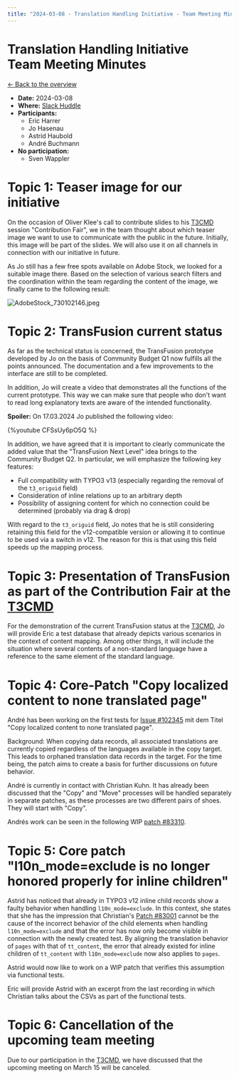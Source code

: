 ```yaml
---
title: "2024-03-08 - Translation Handling Initiative - Team Meeting Minutes"
---
```

# Translation Handling Initiative<br>Team Meeting Minutes

[← Back to the overview](https://notes.typo3.org/s/f3ae8fZSD)

- **Date:** 2024-03-08<br>
- **Where:** [Slack Huddle](https://app.slack.com/huddle/T024TUMLZ/C05D7UF1L8M)
- **Participants:**
  - Eric Harrer
  - Jo Hasenau
  - Astrid Haubold
  - André Buchmann
- **No participation:**
  - Sven Wappler

# Topic 1: Teaser image for our initiative

On the occasion of Oliver Klee's call to contribute slides to his [T3CMD](https://typo3-camp-mitteldeutschland.de/) session "Contribution Fair", we in the team thought about which teaser image we want to use to communicate with the public in the future. Initially, this image will be part of the slides. We will also use it on all channels in connection with our initiative in future.

As Jo still has a few free spots available on Adobe Stock, we looked for a suitable image there. Based on the selection of various search filters and the coordination within the team regarding the content of the image, we finally came to the following result:

![AdobeStock_730102146.jpeg](https://content.eric-harrer.de/t3thi/teaser.jpg)

# Topic 2: TransFusion current status

As far as the technical status is concerned, the TransFusion prototype developed by Jo on the basis of Community Budget Q1 now fulfills all the points announced. The documentation and a few improvements to the interface are still to be completed.

In addition, Jo will create a video that demonstrates all the functions of the current prototype. This way we can make sure that people who don't want to read long explanatory texts are aware of the intended functionality.

**Spoiler:** On 17.03.2024 Jo published the following video:

{%youtube CFSsUy6pO5Q %}

In addition, we have agreed that it is important to clearly communicate the added value that the "TransFusion Next Level" idea brings to the Community Budget Q2. In particular, we will emphasize the following key features:

- Full compatibility with TYPO3 v13 (especially regarding the removal of the `t3_origuid` field)
- Consideration of inline relations up to an arbitrary depth
- Possibility of assigning content for which no connection could be determined (probably via drag & drop)

With regard to the `t3_origuid` field, Jo notes that he is still considering retaining this field for the v12-compatible version or allowing it to continue to be used via a switch in v12. The reason for this is that using this field speeds up the mapping process.

# Topic 3: Presentation of TransFusion as part of the Contribution Fair at the [T3CMD](https://typo3-camp-mitteldeutschland.de/)

For the demonstration of the current TransFusion status at the [T3CMD](https://typo3-camp-mitteldeutschland.de/), Jo will provide Eric a test database that already depicts various scenarios in the context of content mapping. Among other things, it will include the situation where several contents of a non-standard language have a reference to the same element of the standard language.

# Topic 4: Core-Patch "Copy localized content to none translated page"

André has been working on the first tests for [Issue #102345](https://forge.typo3.org/issues/102345) mit dem Titel "Copy localized content to none translated page".

Background: When copying data records, all associated translations are currently copied regardless of the languages available in the copy target. This leads to orphaned translation data records in the target. For the time being, the patch aims to create a basis for further discussions on future behavior.

André is currently in contact with Christian Kuhn. It has already been discussed that the "Copy" and "Move" processes will be handled separately in separate patches, as these processes are two different pairs of shoes. They will start with "Copy".

Andrés work can be seen in the following WIP [patch #83310](https://review.typo3.org/c/Packages/TYPO3.CMS/+/83310).

# Topic 5: Core patch "l10n_mode=exclude is no longer honored properly for inline children"

Astrid has noticed that already in TYPO3 v12 inline child records show a faulty behavior when handling `l10n_mode=exclude`. In this context, she states that she has the impression that Christian's [Patch #83001](https://review.typo3.org/c/Packages/TYPO3.CMS/+/83001) cannot be the cause of the incorrect behavior of the child elements when handling `l10n_mode=exclude` and that the error has now only become visible in connection with the newly created test. By aligning the translation behavior of `pages` with that of `tt_content`, the error that already existed for inline children of `tt_content` with `l10n_mode=exclude` now also applies to `pages`.

Astrid would now like to work on a WIP patch that verifies this assumption via functional tests.

Eric will provide Astrid with an excerpt from the last recording in which Christian talks about the CSVs as part of the functional tests.

# Topic 6: Cancellation of the upcoming team meeting

Due to our participation in the [T3CMD](https://typo3-camp-mitteldeutschland.de/), we have discussed that the upcoming meeting on March 15 will be canceled.